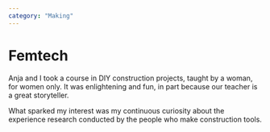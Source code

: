 ```yaml
---
category: "Making"
---
```


# Femtech
Anja and I took a course in DIY construction projects, taught by a woman, for women only. It was enlightening and fun, in part because our teacher is a great storyteller. 

What sparked my interest was my continuous curiosity about the experience research conducted by the people who make construction tools.